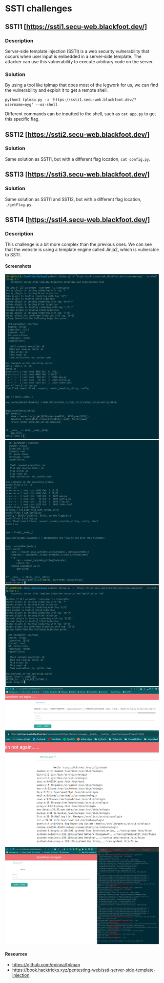 # SSTI challenges

## SSTI1 [https://ssti1.secu-web.blackfoot.dev/]

### Description

Server-side template injection (SSTI) is a web security vulnerability that occurs when user input is embedded in a server-side template. The attacker can use this vulnerability to execute arbitrary code on the server.

### Solution

By using a tool like tplmap that does most of the legwork for us, we can find the vulnerability and exploit it to get a remote shell.

```console
python3 tplmap.py -u 'https://ssti1.secu-web.blackfoot.dev/?username=myg' --os-shell
```

Different commands can be inputted to the shell, such as ```cat app.py``` to get this specific flag.


## SSTI2 [https://ssti2.secu-web.blackfoot.dev/]

### Solution
Same solution as SSTI1, but with a different flag location, ```cat config.py```.


## SSTI3 [https://ssti3.secu-web.blackfoot.dev/]

### Solution
Same solution as SSTI1 and SSTI2, but with a different flag location, ```./getFlag.py```.

## SSTI4 [https://ssti4.secu-web.blackfoot.dev/]

### Description

This challenge is a bit more complex than the previous ones. We can see that the website is using a template engine called Jinja2, which is vulnerable to SSTI.

#### Screenshots
![alt text](https://github.com/kodoshi/blackfoot-web-ctf/blob/main/images/ssti_1.png?raw=true)
![alt text](https://github.com/kodoshi/blackfoot-web-ctf/blob/main/images/ssti_2.png?raw=true)
![alt text](https://github.com/kodoshi/blackfoot-web-ctf/blob/main/images/ssti_3.png?raw=true)
![alt text](https://github.com/kodoshi/blackfoot-web-ctf/blob/main/images/ssti_4.png?raw=true)
![alt text](https://github.com/kodoshi/blackfoot-web-ctf/blob/main/images/ssti_5.png?raw=true)
![alt text](https://github.com/kodoshi/blackfoot-web-ctf/blob/main/images/ssti_6.png?raw=true)

#### Resources
 - https://github.com/epinna/tplmap
 - https://book.hacktricks.xyz/pentesting-web/ssti-server-side-template-injection